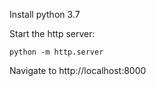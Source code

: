 Install python 3.7

Start the http server:

```
python -m http.server
```

Navigate to http://localhost:8000